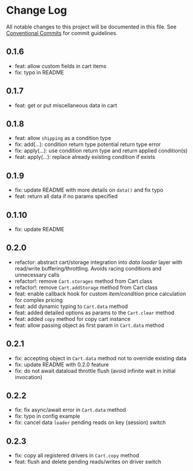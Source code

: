 # Change Log

All notable changes to this project will be documented in this file.
See [Conventional Commits](https://conventionalcommits.org) for commit guidelines.



## 0.1.6

- feat: allow custom fields in cart items
- fix: typo in README

## 0.1.7

- feat: get or put miscellaneous data in cart

## 0.1.8

- feat: allow `shipping` as a condition type
- fix: add(...): condition return type potential return type error
- fix: apply(...): use condition return type and return applied condition(s)
- feat: apply(...): replace already existing condition if exists

## 0.1.9

- fix: update README with more details on `data()` and fix typo
- feat: return all data if no params specified

## 0.1.10

- fix: update README

## 0.2.0

- refactor:  abstract cart/storage integration into *data loader* layer with read/write buffering/throttling. Avoids racing conditions and unnecessary calls
- refactor!: remove `Cart.storages` method from Cart class
- refactor!: remove `Cart.addStorage` method from Cart class
- feat: enable callback hook for custom  *item*/*condition* price calculation for complex pricing
- feat: add dynamic typing to `Cart.data` method
- feat: added detailed options as params to the `Cart.clear` method
- feat: added `copy` method for copy cart instance
- feat: allow passing object as first param in `Cart.data` method

## 0.2.1

- fix: accepting object in `Cart.data` method not to override existing data
- fix: update README with 0.2.0 feature
- fix: do not await dataload throttle flush (avoid infinite wait in initial invocation)

## 0.2.2
- fix: fix async/await error in `Cart.data` method
- fix: typo in config example
- fix: cancel data `loader` pending reads on key (session) switch

## 0.2.3
- fix: copy all registered drivers in `Cart.copy` method
- feat: flush and delete pending reads/writes on driver switch
